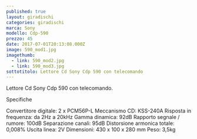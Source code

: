 ```yaml
---
published: true
layout: giradischi
categories: giradischi
marca: Sony
modello: Cdp-590
prezzo: 45
date: 2017-07-01T20:13:08.000Z
image: 590_mod1.jpg
imagethumb:
  - link: 590_mod2.jpg
  - link: 590_mod3.jpg
sottotitolo: Lettore Cd Sony Cdp 590 con telecomando
---
```

Lettore Cd Sony Cdp 590 con telecomando.

Specifiche

Convertitore digitale: 2 x PCM56P-L
Meccanismo CD: KSS-240A
Risposta in frequenza: da 2Hz a 20kHz
Gamma dinamica: 92dB
Rapporto segnale / rumore: 100dB
Separazione canali: 95dB
Distorsione armonica totale: 0,008%
Uscita linea: 2V
Dimensioni: 430 x 100 x 280 mm
Peso: 3,5kg
